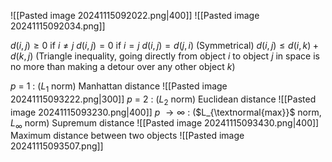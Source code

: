 ![[Pasted image 20241115092022.png|400]]
![[Pasted image 20241115092034.png]]

$d(i,j)\geq 0$ if $i \neq j$
$d(i,j)= 0$ if $i = j$
$d(i,j)= d(j,i)$ (Symmetrical)
$d(i,j) \leq d(i,k) + d(k,j)$ (Triangle inequality, going directly from object $i$ to object $j$ in space is no more than making a detour over any other object $k$)

$p$ = 1 : ($L_1$ norm)  Manhattan distance
![[Pasted image 20241115093222.png|300]]
$p$ = 2 : ($L_2$ norm)  Euclidean distance
![[Pasted image 20241115093230.png|400]]
$p$  $\rightarrow \infty$ : ($L_{\textnormal{max}}$ norm, $L_\infty$ norm)  Supremum distance
![[Pasted image 20241115093430.png|400]]
Maximum distance between two objects
![[Pasted image 20241115093507.png]]

